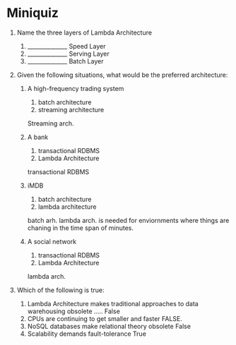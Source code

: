 Miniquiz
========
1. Name the three layers of Lambda Architecture
    1. ______________ Speed Layer
    2. ______________ Serving Layer
    3. ______________ Batch Layer
    
2. Given the following situations, what would be the preferred architecture:
    1. A high-frequency trading system
        1. batch architecture
        2. streaming architecture
        
        Streaming arch.
        
        
    2. A bank
        1. transactional RDBMS
        2. Lambda Architecture
        
        transactional RDBMS
        
    3. iMDB
        1. batch architecture
        2. lambda architecture
        
        batch arh. 
        lambda arch. is needed for enviornments where things are chaning in the time span of minutes. 
        
    4. A social network
        1. transactional RDBMS
        2. Lambda Architecture
        
        lambda arch.
        
3. Which of the following is true:
    1. Lambda Architecture makes traditional approaches to data warehousing obsolete
        ..... False
    2. CPUs are continuing to get smaller and faster
        FALSE. 
    3. NoSQL databases make relational theory obsolete
        False
    4. Scalability demands fault-tolerance
        True
    
    